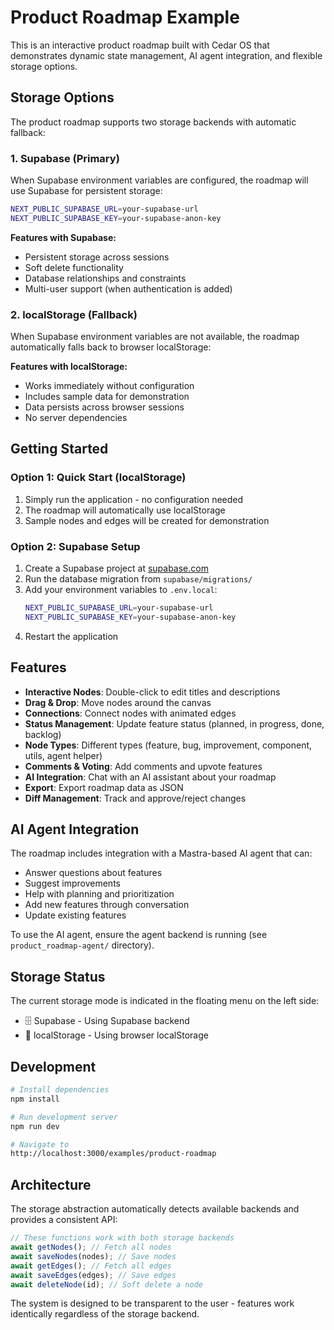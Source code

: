 # Product Roadmap Example

This is an interactive product roadmap built with Cedar OS that demonstrates dynamic state management, AI agent integration, and flexible storage options.

## Storage Options

The product roadmap supports two storage backends with automatic fallback:

### 1. Supabase (Primary)

When Supabase environment variables are configured, the roadmap will use Supabase for persistent storage:

```bash
NEXT_PUBLIC_SUPABASE_URL=your-supabase-url
NEXT_PUBLIC_SUPABASE_KEY=your-supabase-anon-key
```

**Features with Supabase:**

- Persistent storage across sessions
- Soft delete functionality
- Database relationships and constraints
- Multi-user support (when authentication is added)

### 2. localStorage (Fallback)

When Supabase environment variables are not available, the roadmap automatically falls back to browser localStorage:

**Features with localStorage:**

- Works immediately without configuration
- Includes sample data for demonstration
- Data persists across browser sessions
- No server dependencies

## Getting Started

### Option 1: Quick Start (localStorage)

1. Simply run the application - no configuration needed
2. The roadmap will automatically use localStorage
3. Sample nodes and edges will be created for demonstration

### Option 2: Supabase Setup

1. Create a Supabase project at [supabase.com](https://supabase.com)
2. Run the database migration from `supabase/migrations/`
3. Add your environment variables to `.env.local`:
   ```bash
   NEXT_PUBLIC_SUPABASE_URL=your-supabase-url
   NEXT_PUBLIC_SUPABASE_KEY=your-supabase-anon-key
   ```
4. Restart the application

## Features

- **Interactive Nodes**: Double-click to edit titles and descriptions
- **Drag & Drop**: Move nodes around the canvas
- **Connections**: Connect nodes with animated edges
- **Status Management**: Update feature status (planned, in progress, done, backlog)
- **Node Types**: Different types (feature, bug, improvement, component, utils, agent helper)
- **Comments & Voting**: Add comments and upvote features
- **AI Integration**: Chat with an AI assistant about your roadmap
- **Export**: Export roadmap data as JSON
- **Diff Management**: Track and approve/reject changes

## AI Agent Integration

The roadmap includes integration with a Mastra-based AI agent that can:

- Answer questions about features
- Suggest improvements
- Help with planning and prioritization
- Add new features through conversation
- Update existing features

To use the AI agent, ensure the agent backend is running (see `product_roadmap-agent/` directory).

## Storage Status

The current storage mode is indicated in the floating menu on the left side:

- 🗄️ Supabase - Using Supabase backend
- 💾 localStorage - Using browser localStorage

## Development

```bash
# Install dependencies
npm install

# Run development server
npm run dev

# Navigate to
http://localhost:3000/examples/product-roadmap
```

## Architecture

The storage abstraction automatically detects available backends and provides a consistent API:

```typescript
// These functions work with both storage backends
await getNodes(); // Fetch all nodes
await saveNodes(nodes); // Save nodes
await getEdges(); // Fetch all edges
await saveEdges(edges); // Save edges
await deleteNode(id); // Soft delete a node
```

The system is designed to be transparent to the user - features work identically regardless of the storage backend.
